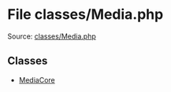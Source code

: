 File classes/Media.php
=========

Source: [classes/Media.php](https://github.com/PrestaShop/PrestaShop/blob/1.6.0.3/classes/Media.php)


Classes
-------

* [MediaCore](class.MediaCore.md)

